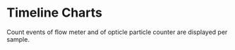 # Timeline Charts
Count events of flow meter and of opticle particle counter are displayed per sample.
